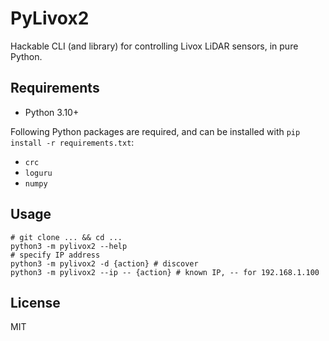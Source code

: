 # PyLivox2

Hackable CLI (and library) for controlling Livox LiDAR sensors, in pure Python.

## Requirements

- Python 3.10+

Following Python packages are required, and can be installed with `pip install -r requirements.txt`:

- `crc`
- `loguru`
- `numpy`

## Usage

```shell
# git clone ... && cd ...
python3 -m pylivox2 --help
# specify IP address
python3 -m pylivox2 -d {action} # discover
python3 -m pylivox2 --ip -- {action} # known IP, -- for 192.168.1.100
```

## License

MIT
